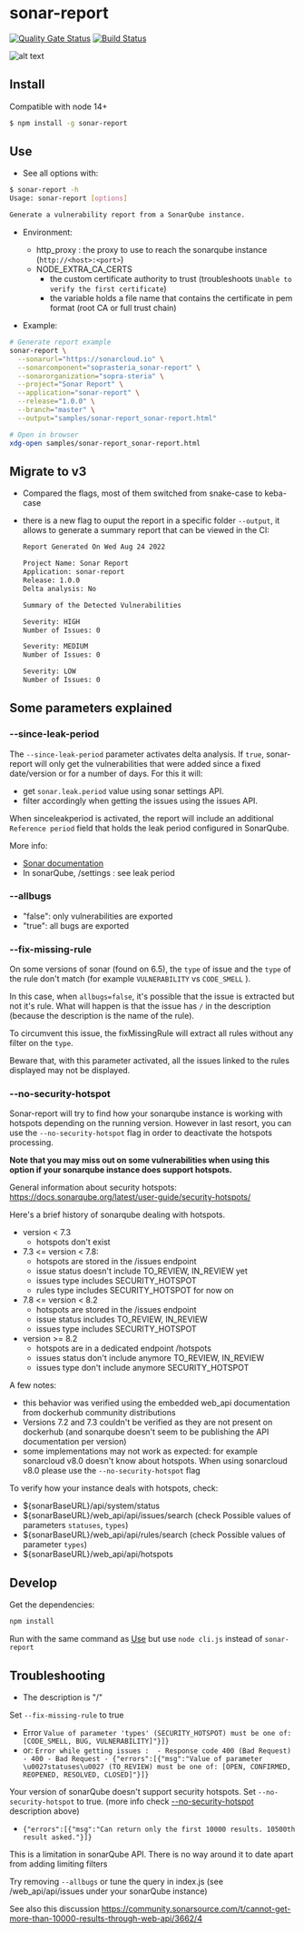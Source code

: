 # sonar-report

[![Quality Gate Status](https://sonarcloud.io/api/project_badges/measure?project=soprasteria_sonar-report&metric=alert_status)](https://sonarcloud.io/dashboard?id=soprasteria_sonar-report)
[![Build Status](https://travis-ci.org/soprasteria/sonar-report.svg?branch=master)](https://github.com/soprasteria/sonar-report)

![alt text](image-1.png)

## Install

Compatible with node 14+

```bash
$ npm install -g sonar-report
```

## Use

- See all options with:

```bash
$ sonar-report -h
Usage: sonar-report [options]

Generate a vulnerability report from a SonarQube instance.
```

- Environment:

  - http_proxy : the proxy to use to reach the sonarqube instance (`http://<host>:<port>`)
  - NODE_EXTRA_CA_CERTS
    - the custom certificate authority to trust (troubleshoots `Unable to verify the first certificate`)
    - the variable holds a file name that contains the certificate in pem format (root CA or full trust chain)

- Example:

```bash
# Generate report example
sonar-report \
  --sonarurl="https://sonarcloud.io" \
  --sonarcomponent="soprasteria_sonar-report" \
  --sonarorganization="sopra-steria" \
  --project="Sonar Report" \
  --application="sonar-report" \
  --release="1.0.0" \
  --branch="master" \
  --output="samples/sonar-report_sonar-report.html"

# Open in browser
xdg-open samples/sonar-report_sonar-report.html
```

## Migrate to v3

- Compared the flags, most of them switched from snake-case to keba-case
- there is a new flag to ouput the report in a specific folder `--output`, it allows to generate a summary report that can be viewed in the CI:

  ```txt
  Report Generated On Wed Aug 24 2022

  Project Name: Sonar Report
  Application: sonar-report
  Release: 1.0.0
  Delta analysis: No

  Summary of the Detected Vulnerabilities

  Severity: HIGH
  Number of Issues: 0

  Severity: MEDIUM
  Number of Issues: 0

  Severity: LOW
  Number of Issues: 0
  ```

## Some parameters explained

### --since-leak-period

The `--since-leak-period` parameter activates delta analysis. If `true`, sonar-report will only get the vulnerabilities that were added since a fixed date/version or for a number of days. For this it will:

- get `sonar.leak.period` value using sonar settings API.
- filter accordingly when getting the issues using the issues API.

When sinceleakperiod is activated, the report will include an additional `Reference period` field that holds the leak period configured in SonarQube.

More info:

- [Sonar documentation](https://docs.sonarqube.org/latest/user-guide/fixing-the-water-leak/ "leak period")
- In sonarQube, /settings : see leak period

### --allbugs

- "false": only vulnerabilities are exported
- "true": all bugs are exported

### --fix-missing-rule

On some versions of sonar (found on 6.5), the `type` of issue and the `type` of the rule don't match (for example `VULNERABILITY` vs `CODE_SMELL` ).

In this case, when `allbugs=false`, it's possible that the issue is extracted but not it's rule. What will happen is that the issue has `/` in the description (because the description is the name of the rule).

To circumvent this issue, the fixMissingRule will extract all rules without any filter on the `type`.

Beware that, with this parameter activated, all the issues linked to the rules displayed may not be displayed.

### --no-security-hotspot

Sonar-report will try to find how your sonarqube instance is working with hotspots depending on the running version. However in last resort, you can use the `--no-security-hotspot` flag in order to deactivate the hotspots processing.

**Note that you may miss out on some vulnerabilities when using this option if your sonarqube instance does support hotspots.**

General information about security hotspots: https://docs.sonarqube.org/latest/user-guide/security-hotspots/

Here's a brief history of sonarqube dealing with hotspots.

- version < 7.3
  - hotspots don't exist
- 7.3 <= version < 7.8:
  - hotspots are stored in the /issues endpoint
  - issue status doesn't include TO_REVIEW, IN_REVIEW yet
  - issues type includes SECURITY_HOTSPOT
  - rules type includes SECURITY_HOTSPOT for now on
- 7.8 <= version < 8.2
  - hotspots are stored in the /issues endpoint
  - issue status includes TO_REVIEW, IN_REVIEW
  - issues type includes SECURITY_HOTSPOT
- version >= 8.2
  - hotspots are in a dedicated endpoint /hotspots
  - issues status don't include anymore TO_REVIEW, IN_REVIEW
  - issues type don't include anymore SECURITY_HOTSPOT

A few notes:

- this behavior was verified using the embedded web_api documentation from dockerhub community distributions
- Versions 7.2 and 7.3 couldn't be verified as they are not present on dockerhub (and sonarqube doesn't seem to be publishing the API documentation per version)
- some implementations may not work as expected: for example sonarcloud v8.0 doesn't know about hotspots. When using sonarcloud v8.0 please use the `--no-security-hotspot` flag

To verify how your instance deals with hotspots, check:

- ${sonarBaseURL}/api/system/status
- ${sonarBaseURL}/web_api/api/issues/search (check Possible values of parameters `statuses`, `types`)
- ${sonarBaseURL}/web_api/api/rules/search (check Possible values of parameter `types`)
- ${sonarBaseURL}/web_api/api/hotspots

## Develop

Get the dependencies:

```bash
npm install
```

Run with the same command as [Use](#use) but use `node cli.js` instead of `sonar-report`

## Troubleshooting

- The description is "/"

Set `--fix-missing-rule` to true

- Error `Value of parameter 'types' (SECURITY_HOTSPOT) must be one of: [CODE_SMELL, BUG, VULNERABILITY]"}]}`
- or: `Error while getting issues :  - Response code 400 (Bad Request) - 400 - Bad Request - {"errors":[{"msg":"Value of parameter \u0027statuses\u0027 (TO_REVIEW) must be one of: [OPEN, CONFIRMED, REOPENED, RESOLVED, CLOSED]"}]}`

Your version of sonarQube doesn't support security hotspots. Set `--no-security-hotspot` to true. (more info check [--no-security-hotspot](#no-security-hotspot) description above)

- `{"errors":[{"msg":"Can return only the first 10000 results. 10500th result asked."}]}`

This is a limitation in sonarQube API. There is no way around it to date apart from adding limiting filters

Try removing `--allbugs` or tune the query in index.js (see /web_api/api/issues under your sonarQube instance)

See also this discussion <https://community.sonarsource.com/t/cannot-get-more-than-10000-results-through-web-api/3662/4>
